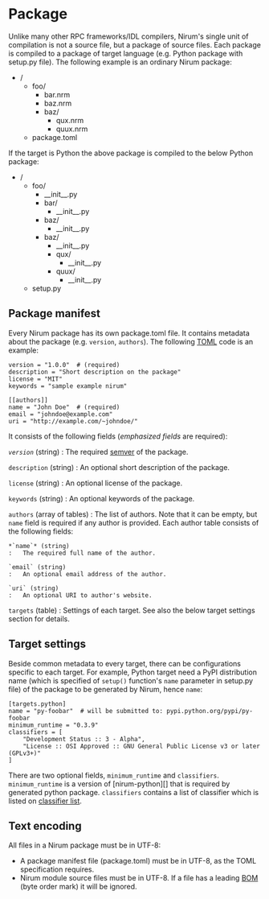 Package
=======

Unlike many other RPC frameworks/IDL compilers, Nirum's single unit of
compilation is not a source file, but a package of source files.
Each package is compiled to a package of target language (e.g. Python package
with setup.py file).  The following example is an ordinary Nirum package:

 -  /
     -  foo/
         -  bar.nrm
         -  baz.nrm
         -  baz/
             -  qux.nrm
             -  quux.nrm
     -  package.toml

If the target is Python the above package is compiled to the below Python
package:

 -  /
     -  foo/
         -  \_\_init\_\_.py
         -  bar/
             -  \_\_init\_\_.py
         -  baz/
             -  \_\_init\_\_.py
         -  baz/
             -  \_\_init\_\_.py
             -  qux/
                 -  \_\_init\_\_.py
             -  quux/
                 -  \_\_init\_\_.py
     -  setup.py


Package manifest
----------------

Every Nirum package has its own package.toml file.  It contains metadata
about the package (e.g. `version`, `authors`).  The following [TOML][] code
is an example:

    version = "1.0.0"  # (required)
    description = "Short description on the package"
    license = "MIT"
    keywords = "sample example nirum"

    [[authors]]
    name = "John Doe"  # (required)
    email = "johndoe@example.com"
    uri = "http://example.com/~johndoe/"

It consists of the following fields (*emphasized fields* are required):

*`version`* (string)
:   The required [semver][] of the package.

`description` (string)
:   An optional short description of the package.

`license` (string)
:   An optional license of the package.

`keywords` (string)
:   An optional keywords of the package.

`authors` (array of tables)
:   The list of authors.  Note that it can be empty, but `name` field is
    required if any author is provided.  Each author table consists of
    the following fields:

    *`name`* (string)
    :   The required full name of the author.

    `email` (string)
    :   An optional email address of the author.

    `uri` (string)
    :   An optional URI to author's website.

`targets` (table)
:   Settings of each target.  See also the below target settings section
    for details.

[semver]: http://semver.org/
[toml]: https://github.com/toml-lang/toml


Target settings
---------------

Beside common metadata to every target, there can be configurations specific
to each target.  For example, Python target need a PyPI distribution name
(which is specified of `setup()` function's `name` parameter in setup.py file)
of the package to be generated by Nirum, hence `name`:

    [targets.python]
    name = "py-foobar"  # will be submitted to: pypi.python.org/pypi/py-foobar
    minimum_runtime = "0.3.9"
    classifiers = [
        "Development Status :: 3 - Alpha",
        "License :: OSI Approved :: GNU General Public License v3 or later (GPLv3+)"
    ]

There are two optional fields, `minimum_runtime` and `classifiers`.
`minimum_runtime` is a version of [nirum-python][] that
is required by generated python package. `classifiers` contains a list of
classifier which is listed on [classifier list][pypi-classifier-list].

[pypi-classifier-list]: https://pypi.org/pypi?%3Aaction=list_classifiers


Text encoding
-------------

All files in a Nirum package must be in UTF-8:

 -  A package manifest file (package.toml) must be in UTF-8, as the TOML
    specification requires.
 -  Nirum module source files must be in UTF-8.  If a file has a leading
    [BOM][] (byte order mark) it will be ignored.

[bom]: http://unicode.org/faq/utf_bom.html#BOM
